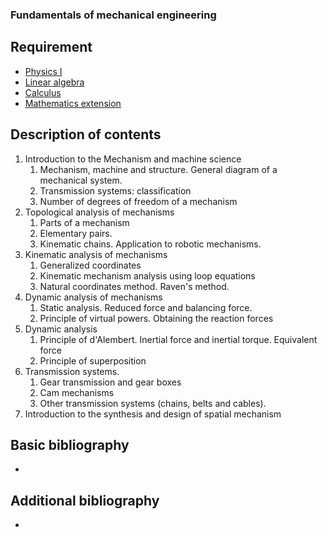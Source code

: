 ### Fundamentals of mechanical engineering

## Requirement

- [Physics I](block1/physics_i.md)
- [Linear algebra](../block1/linear_algebra.md)
- [Calculus](../block1/calculus.md)
- [Mathematics extension](../block2/mathematics_extension.md)

## Description of contents

1. Introduction to the Mechanism and machine science
	1. Mechanism, machine and structure. General diagram of a mechanical system.
	2. Transmission systems: classification
	3. Number of degrees of freedom of a mechanism
2. Topological analysis of mechanisms
	1. Parts of a mechanism
	2. Elementary pairs.
	3. Kinematic chains. Application to robotic mechanisms.
3. Kinematic analysis of mechanisms
	1. Generalized coordinates
	2. Kinematic mechanism analysis using loop equations
	3. Natural coordinates method. Raven's method.
4. Dynamic analysis of mechanisms
	1. Static analysis. Reduced force and balancing force.
	2. Principle of virtual powers. Obtaining the reaction forces
5. Dynamic analysis
	1. Principle of d'Alembert. Inertial force and inertial torque. Equivalent force
	2. Principle of superposition
6. Transmission systems.
	1. Gear transmission and gear boxes
	2. Cam mechanisms
	3. Other transmission systems (chains, belts and cables).
7. Introduction to the synthesis and design of spatial mechanism

## Basic bibliography

- 

## Additional bibliography

-